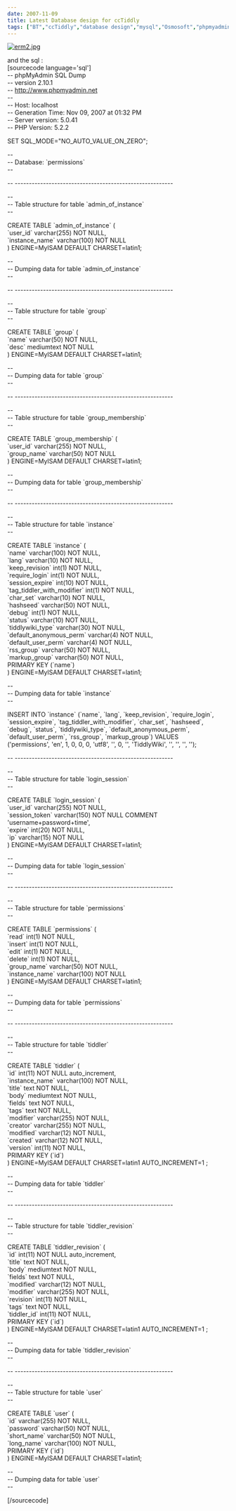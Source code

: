 ```yaml
---
date: 2007-11-09
title: Latest Database design for ccTiddly
tags: ["BT","ccTiddly","database design","mysql","Osmosoft","phpmyadmin","SimonMcManus","post"]
---
```

[![erm2.jpg](https://simonmcmanus.files.wordpress.com/2007/11/erm2.jpg)](https://simonmcmanus.files.wordpress.com/2007/11/erm2.jpg "erm2.jpg")  
  
and the sql :  
\[sourcecode language='sql'\]  
\-- phpMyAdmin SQL Dump  
\-- version 2.10.1  
\-- http://www.phpmyadmin.net  
\--  
\-- Host: localhost  
\-- Generation Time: Nov 09, 2007 at 01:32 PM  
\-- Server version: 5.0.41  
\-- PHP Version: 5.2.2  
  
SET SQL\_MODE="NO\_AUTO\_VALUE\_ON\_ZERO";  
  
\--  
\-- Database: \`permissions\`  
\--  
  
\-- --------------------------------------------------------  
  
\--  
\-- Table structure for table \`admin\_of\_instance\`  
\--  
  
CREATE TABLE \`admin\_of\_instance\` (  
\`user\_id\` varchar(255) NOT NULL,  
\`instance\_name\` varchar(100) NOT NULL  
) ENGINE=MyISAM DEFAULT CHARSET=latin1;  
  
\--  
\-- Dumping data for table \`admin\_of\_instance\`  
\--  
  
\-- --------------------------------------------------------  
  
\--  
\-- Table structure for table \`group\`  
\--  
  
CREATE TABLE \`group\` (  
\`name\` varchar(50) NOT NULL,  
\`desc\` mediumtext NOT NULL  
) ENGINE=MyISAM DEFAULT CHARSET=latin1;  
  
\--  
\-- Dumping data for table \`group\`  
\--  
  
\-- --------------------------------------------------------  
  
\--  
\-- Table structure for table \`group\_membership\`  
\--  
  
CREATE TABLE \`group\_membership\` (  
\`user\_id\` varchar(255) NOT NULL,  
\`group\_name\` varchar(50) NOT NULL  
) ENGINE=MyISAM DEFAULT CHARSET=latin1;  
  
\--  
\-- Dumping data for table \`group\_membership\`  
\--  
  
\-- --------------------------------------------------------  
  
\--  
\-- Table structure for table \`instance\`  
\--  
  
CREATE TABLE \`instance\` (  
\`name\` varchar(100) NOT NULL,  
\`lang\` varchar(10) NOT NULL,  
\`keep\_revision\` int(1) NOT NULL,  
\`require\_login\` int(1) NOT NULL,  
\`session\_expire\` int(10) NOT NULL,  
\`tag\_tiddler\_with\_modifier\` int(1) NOT NULL,  
\`char\_set\` varchar(10) NOT NULL,  
\`hashseed\` varchar(50) NOT NULL,  
\`debug\` int(1) NOT NULL,  
\`status\` varchar(10) NOT NULL,  
\`tiddlywiki\_type\` varchar(30) NOT NULL,  
\`default\_anonymous\_perm\` varchar(4) NOT NULL,  
\`default\_user\_perm\` varchar(4) NOT NULL,  
\`rss\_group\` varchar(50) NOT NULL,  
\`markup\_group\` varchar(50) NOT NULL,  
PRIMARY KEY (\`name\`)  
) ENGINE=MyISAM DEFAULT CHARSET=latin1;  
  
\--  
\-- Dumping data for table \`instance\`  
\--  
  
INSERT INTO \`instance\` (\`name\`, \`lang\`, \`keep\_revision\`, \`require\_login\`, \`session\_expire\`, \`tag\_tiddler\_with\_modifier\`, \`char\_set\`, \`hashseed\`, \`debug\`, \`status\`, \`tiddlywiki\_type\`, \`default\_anonymous\_perm\`, \`default\_user\_perm\`, \`rss\_group\`, \`markup\_group\`) VALUES  
('permissions', 'en', 1, 0, 0, 0, 'utf8', '', 0, '', 'TiddlyWiki', '', '', '', '');  
  
\-- --------------------------------------------------------  
  
\--  
\-- Table structure for table \`login\_session\`  
\--  
  
CREATE TABLE \`login\_session\` (  
\`user\_id\` varchar(255) NOT NULL,  
\`session\_token\` varchar(150) NOT NULL COMMENT 'username+password+time',  
\`expire\` int(20) NOT NULL,  
\`ip\` varchar(15) NOT NULL  
) ENGINE=MyISAM DEFAULT CHARSET=latin1;  
  
\--  
\-- Dumping data for table \`login\_session\`  
\--  
  
\-- --------------------------------------------------------  
  
\--  
\-- Table structure for table \`permissions\`  
\--  
  
CREATE TABLE \`permissions\` (  
\`read\` int(1) NOT NULL,  
\`insert\` int(1) NOT NULL,  
\`edit\` int(1) NOT NULL,  
\`delete\` int(1) NOT NULL,  
\`group\_name\` varchar(50) NOT NULL,  
\`instance\_name\` varchar(100) NOT NULL  
) ENGINE=MyISAM DEFAULT CHARSET=latin1;  
  
\--  
\-- Dumping data for table \`permissions\`  
\--  
  
\-- --------------------------------------------------------  
  
\--  
\-- Table structure for table \`tiddler\`  
\--  
  
CREATE TABLE \`tiddler\` (  
\`id\` int(11) NOT NULL auto\_increment,  
\`instance\_name\` varchar(100) NOT NULL,  
\`title\` text NOT NULL,  
\`body\` mediumtext NOT NULL,  
\`fields\` text NOT NULL,  
\`tags\` text NOT NULL,  
\`modifier\` varchar(255) NOT NULL,  
\`creator\` varchar(255) NOT NULL,  
\`modified\` varchar(12) NOT NULL,  
\`created\` varchar(12) NOT NULL,  
\`version\` int(11) NOT NULL,  
PRIMARY KEY (\`id\`)  
) ENGINE=MyISAM DEFAULT CHARSET=latin1 AUTO\_INCREMENT=1 ;  
  
\--  
\-- Dumping data for table \`tiddler\`  
\--  
  
\-- --------------------------------------------------------  
  
\--  
\-- Table structure for table \`tiddler\_revision\`  
\--  
  
CREATE TABLE \`tiddler\_revision\` (  
\`id\` int(11) NOT NULL auto\_increment,  
\`title\` text NOT NULL,  
\`body\` mediumtext NOT NULL,  
\`fields\` text NOT NULL,  
\`modified\` varchar(12) NOT NULL,  
\`modifier\` varchar(255) NOT NULL,  
\`revision\` int(11) NOT NULL,  
\`tags\` text NOT NULL,  
\`tiddler\_id\` int(11) NOT NULL,  
PRIMARY KEY (\`id\`)  
) ENGINE=MyISAM DEFAULT CHARSET=latin1 AUTO\_INCREMENT=1 ;  
  
\--  
\-- Dumping data for table \`tiddler\_revision\`  
\--  
  
\-- --------------------------------------------------------  
  
\--  
\-- Table structure for table \`user\`  
\--  
  
CREATE TABLE \`user\` (  
\`id\` varchar(255) NOT NULL,  
\`password\` varchar(50) NOT NULL,  
\`short\_name\` varchar(50) NOT NULL,  
\`long\_name\` varchar(100) NOT NULL,  
PRIMARY KEY (\`id\`)  
) ENGINE=MyISAM DEFAULT CHARSET=latin1;  
  
\--  
\-- Dumping data for table \`user\`  
\--  
  
\[/sourcecode\]

        